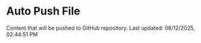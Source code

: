 # Auto Push File

Content that will be pushed to GitHub repository.
Last updated: 08/12/2025, 02:44:51 PM